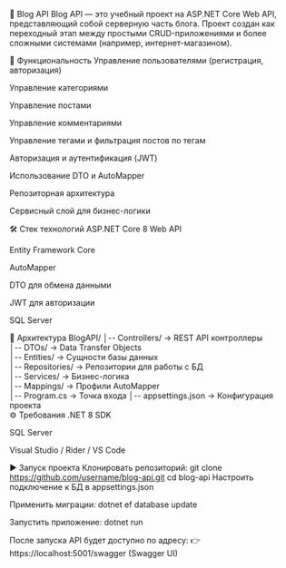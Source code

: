 📖 Blog API
Blog API — это учебный проект на ASP.NET Core Web API, представляющий собой серверную часть блога.
Проект создан как переходный этап между простыми CRUD-приложениями и более сложными системами (например, интернет-магазином).

🚀 Функциональность
Управление пользователями (регистрация, авторизация)

Управление категориями

Управление постами

Управление комментариями

Управление тегами и фильтрация постов по тегам

Авторизация и аутентификация (JWT)

Использование DTO и AutoMapper

Репозиторная архитектура

Сервисный слой для бизнес-логики

🛠️ Стек технологий
ASP.NET Core 8 Web API

Entity Framework Core

AutoMapper

DTO для обмена данными

JWT для авторизации

SQL Server

📂 Архитектура
BlogAPI/
│-- Controllers/      → REST API контроллеры  
│-- DTOs/             → Data Transfer Objects  
│-- Entities/         → Сущности базы данных  
│-- Repositories/     → Репозитории для работы с БД  
│-- Services/         → Бизнес-логика  
│-- Mappings/         → Профили AutoMapper  
│-- Program.cs        → Точка входа
│-- appsettings.json  → Конфигурация проекта  
⚙️ Требования
.NET 8 SDK

SQL Server

Visual Studio / Rider / VS Code

▶️ Запуск проекта
Клонировать репозиторий:
git clone https://github.com/username/blog-api.git
cd blog-api
Настроить подключение к БД в appsettings.json

Применить миграции:
dotnet ef database update

Запустить приложение:
dotnet run

После запуска API будет доступно по адресу:
👉 https://localhost:5001/swagger (Swagger UI)
